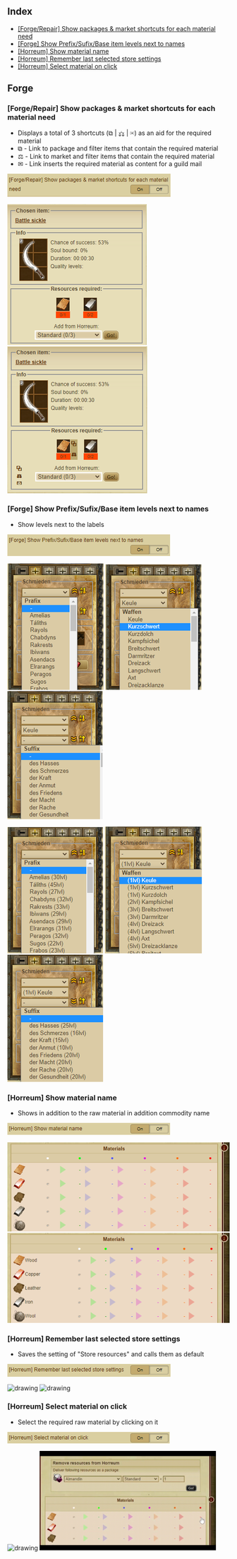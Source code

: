 ## Index
- [[Forge/Repair] Show packages & market shortcuts for each material need](Documentation%20Forge.md#forgerepair-show-packages--market-shortcuts-for-each-material-need)
- [[Forge] Show Prefix/Sufix/Base item levels next to names](Documentation%20Forge.md#forge-show-prefixsufixbase-item-levels-next-to-names)
- [[Horreum] Show material name](Documentation%20Forge.md#horreum-show-material-name)
- [[Horreum] Remember last selected store settings](Documentation%20Forge.md#horreum-remember-last-selected-store-settings)
- [[Horreum] Select material on click](Documentation%20Forge.md#horreum-select-material-on-click)

## Forge
### [Forge/Repair] Show packages & market shortcuts for each material need
- Displays a total of 3 shortcuts (⧉ | ⚖ | ✉)   as an aid for the required material
- ⧉ - Link to package and filter items that contain the required material 
- ⚖ - Link to market and filter items that contain the required material
- ✉ - Link inserts the required material as content for a guild mail

![Show Packages Market Shortcut](Pictures/Forge/Show_Packages_Market_Shortcuts.png)

![Show Packages Market Shortcut N](Pictures/Forge/Show_Packages_Market_Shortcuts_N.png)
![Show Packages Market Shortcut Y](Pictures/Forge/Show_Packages_Market_Shortcuts_Y.png)

### [Forge] Show Prefix/Sufix/Base item levels next to names
- Show levels next to the labels

![Show_Prefix_Sufix_Base_Item](Pictures/Forge/Show_Prefix_Sufix_Base_Item.png)

![Show_Prefix_Sufix_Base_Item N](Pictures/Forge/Show_Prefix_Sufix_Base_Item_N.png)
![Show_Prefix_Sufix_Base_Item NN](Pictures/Forge/Show_Prefix_Sufix_Base_Item_NN.png)
![Show_Prefix_Sufix_Base_Item NNN](Pictures/Forge/Show_Prefix_Sufix_Base_Item_NNN.png)

![Show_Prefix_Sufix_Base_Item Y](Pictures/Forge/Show_Prefix_Sufix_Base_Item_Y.png)
![Show_Prefix_Sufix_Base_Item YY](Pictures/Forge/Show_Prefix_Sufix_Base_Item_YY.png)
![Show_Prefix_Sufix_Base_Item YYY](Pictures/Forge/Show_Prefix_Sufix_Base_Item_YYY.png)

### [Horreum] Show material name
- Shows in addition to the raw material in addition commodity name

![Show Material Name](Pictures/Forge/Show_Material_Name.png)

![Show Material Name N](Pictures/Forge/Show_Material_Name_N.png)
![Show Material Name Y](Pictures/Forge/Show_Material_Name_Y.png)

### [Horreum] Remember last selected store settings
- Saves the setting of "Store resources" and calls them as default

![Remember Last Selected Store Settings](Pictures/Forge/Remember_Last_Selected_Store_Settings.png)

<img src="Pictures/Forge/Remember_Last_Selected_Store_Settings_N.gif" alt="drawing" width="400"/> <img src="Pictures/Forge/Remember_Last_Selected_Store_Settings_Y.gif" alt="drawing" width="400"/>

### [Horreum] Select material on click
- Select the required raw material by clicking on it

![Select Material Click](Pictures/Forge/Select_Material_Click.png)

<img src="Pictures/Forge/Select_Material_Click_N.gif" alt="drawing" width="400"/> <img src="Pictures/Forge/Select_Material_Click_Y.gif" alt="drawing" width="400"/>
